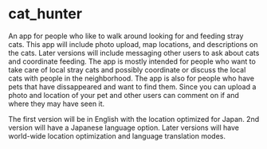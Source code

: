 # cat_hunter
An app for people who like to walk around looking for and feeding stray cats. This app will include photo upload, map locations, and descriptions on the cats. Later versions will include messaging other users to ask about cats and coordinate feeding. 
The app is mostly intended for people who want to take care of local stray cats and possibly coordinate or discuss the local cats with people in the neighborhood. 
The app is also for people who have pets that have dissappeared and want to find them. Since you can upload a photo and location of your pet and other users can comment on if and where they may have seen it. 


The first version will be in English with the location optimized for Japan. 
2nd version will have a Japanese language option.
Later versions will have world-wide location optimization and language translation modes. 

